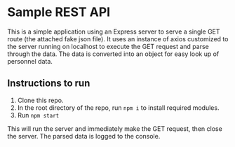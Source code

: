 # Sample REST API
This is a simple application using an Express server to serve a single GET route (the attached fake json file). It uses an instance of axios customized to the server running on localhost to execute the GET request and parse through the data. The data is converted into an object for easy look up of personnel data.

## Instructions to run
1. Clone this repo.
2. In the root directory of the repo, run `npm i` to install required modules.
3. Run `npm start`

This will run the server and immediately make the GET request, then close the server. The parsed data is logged to the console.
